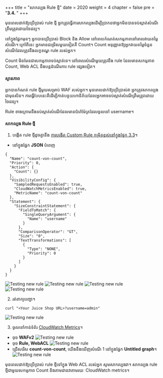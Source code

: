 +++
title = "សាកល្បង Rule ថ្មី"
date = 2020
weight = 4
chapter = false
pre = "<b>3.4. </b>"
+++


មុនពេលដាក់ឱ្យប្រើប្រាស់ rule ថ្មី អ្នកត្រូវធ្វើការសាកល្បងដើម្បីប្រាកដថាអ្នកមិនបានទប់ស្កាត់សំណើត្រឹមត្រូវដោយចៃដន្យ។

នៅក្នុងផ្នែកមុនៗ អ្នកបានប្រើប្រាស់ Block និង Allow នៅពេលកំណត់សកម្មភាពនៅពេលវាយតម្លៃសំណើ។ ក្រៅពីនេះ អ្នកមានជម្រើសមួយទៀតគឺ Count។ Count អនុញ្ញាតឱ្យអ្នកវាយតម្លៃចំនួនសំណើដែលត្រូវនឹងលក្ខខណ្ឌ rule របស់អ្នក។

Count មិនមែនជាសកម្មភាពទប់ស្កាត់ទេ។ នៅពេលសំណើមួយត្រូវនឹង rule ដែលមានសកម្មភាព Count, Web ACL នឹងបន្តដំណើរការ rule ផ្សេងទៀត។

#### ស្ថានភាព
អ្នកបានកំណត់ rule ថ្មីមួយសម្រាប់ WAF របស់អ្នក។ មុនពេលដាក់ឱ្យប្រើប្រាស់វា អ្នកត្រូវសាកល្បងជាមុនសិន។ ការធ្វើបែបនេះគឺដើម្បីកាត់បន្ថយហានិភ័យដែលអ្នកអាចទប់ស្កាត់សំណើត្រឹមត្រូវដោយចៃដន្យ។

Rule ខាងក្រោមនឹងទប់ស្កាត់សំណើដែលមានប៉ារ៉ាម៉ែត្រដែលចូលទៅ username។

#### សាកល្បង Rule ថ្មី
1. បង្កើត rule ថ្មីដូចគ្នានឹង [ការបង្កើត Custom Rule កម្រិតខ្ពស់នៅក្នុងផ្នែក 3.3](../3.3-createadvancecustomrule/)។
* នៅក្នុងផ្នែក **JSON** បំពេញ
```
{
  "Name": "count-von-count",
  "Priority": 0,
  "Action": {
    "Count": {}
  },
  "VisibilityConfig": {
    "SampledRequestsEnabled": true,
    "CloudWatchMetricsEnabled": true,
    "MetricName": "count-von-count"
  },
  "Statement": {
    "SizeConstraintStatement": {
      "FieldToMatch": {
        "SingleQueryArgument": {
          "Name": "username"
        }
      },
      "ComparisonOperator": "GT",
      "Size": "0",
      "TextTransformations": [
        {
          "Type": "NONE",
          "Priority": 0
        }
      ]
    }
  }
}
```
![Testing new rule](/images/3-useawswaf/3.4-testingnewrule/createadvancecustomrule-001.png?featherlight=false&width=90pc)
![Testing new rule](/images/3-useawswaf/3.4-testingnewrule/createadvancecustomrule-002.png?featherlight=false&width=90pc)
![Testing new rule](/images/3-useawswaf/3.4-testingnewrule/createadvancecustomrule-003.png?featherlight=false&width=90pc)
![Testing new rule](/images/3-useawswaf/3.4-testingnewrule/createadvancecustomrule-004.png?featherlight=false&width=90pc)

2. រត់ពាក្យបញ្ជា។
```
curl "<Your Juice Shop URL>?username=admin"
```
![Testing new rule](/images/3-useawswaf/3.4-testingnewrule/testingnewrule-001.png?width=60pc)

3. ចូលទៅកាន់ទំព័រ [CloudWatch Metrics](https://console.aws.amazon.com/cloudwatch/home?#metricsV2:graph=~())។
* ចុច **WAFv2**
![Testing new rule](/images/3-useawswaf/3.4-testingnewrule/testingnewrule-002.png?featherlight=false&width=90pc)
* ចុច **Rule, WebACL**
![Testing new rule](/images/3-useawswaf/3.4-testingnewrule/testingnewrule-003.png?featherlight=false&width=90pc)
* ជ្រើសរើស **count-von-count**, យើងនឹងឃើញសំណើ 1 នៅក្នុងផ្នែក **Untitled graph**។
![Testing new rule](/images/3-useawswaf/3.4-testingnewrule/testingnewrule-004.png?featherlight=false&width=90pc)

មុនពេលដាក់ឱ្យប្រើប្រាស់ rule ថ្មីទៅក្នុង Web ACL របស់អ្នក សូមសាកល្បងវា។ សាកល្បង rule ថ្មីជាមួយសកម្មភាព Count និងតាមដានវាតាមរយៈ CloudWatch metrics។